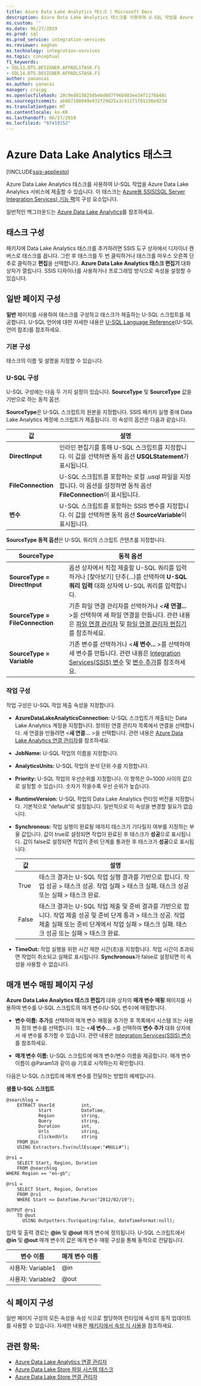 ```yaml
---
title: Azure Data Lake Analytics 태스크 | Microsoft Docs
description: Azure Data Lake Analytics 태스크를 사용하여 U-SQL 작업을 Azure Data Lake Analytics 서비스에 제출할 수 있습니다.
ms.custom: ''
ms.date: 06/27/2019
ms.prod: sql
ms.prod_service: integration-services
ms.reviewer: maghan
ms.technology: integration-services
ms.topic: conceptual
f1_keywords:
- SQL13.DTS.DESIGNER.AFPADLSTASK.F1
- SQL14.DTS.DESIGNER.AFPADLSTASK.F1
author: yanancai
ms.author: yanacai
manager: craigg
ms.openlocfilehash: 28c9ed815825dbebd0d7f96b983ee34f1176b48c
ms.sourcegitcommit: ab867100949e932f29d25a3c41171f01156e923d
ms.translationtype: HT
ms.contentlocale: ko-KR
ms.lasthandoff: 06/27/2019
ms.locfileid: "67419152"
---
```

# <a name="azure-data-lake-analytics-task"></a>Azure Data Lake Analytics 태스크

[!INCLUDE[ssis-appliesto](../../includes/ssis-appliesto-ssvrpluslinux-asdb-asdw-xxx.md)]



Azure Data Lake Analytics 태스크를 사용하여 U-SQL 작업을 Azure Data Lake Analytics 서비스에 제출할 수 있습니다. 이 태스크는 [Azure용 SSIS(SQL Server Integration Services) 기능 팩](../../integration-services/azure-feature-pack-for-integration-services-ssis.md)의 구성 요소입니다.

일반적인 백그라운드는 [Azure Data Lake Analytics](https://azure.microsoft.com/services/data-lake-analytics/)를 참조하세요.

## <a name="configure-the-task"></a>태스크 구성

패키지에 Data Lake Analytics 태스크를 추가하려면 SSIS 도구 상자에서 디자이너 캔버스로 태스크를 끕니다. 그런 후 태스크를 두 번 클릭하거나 태스크를 마우스 오른쪽 단추로 클릭하고 **편집**을 선택합니다. **Azure Data Lake Analytics 태스크 편집기** 대화 상자가 열립니다. SSIS 디자이너를 사용하거나 프로그래밍 방식으로 속성을 설정할 수 있습니다.

## <a name="general-page-configuration"></a>일반 페이지 구성

**일반** 페이지를 사용하여 태스크를 구성하고 태스크가 제출하는 U-SQL 스크립트를 제공합니다. U-SQL 언어에 대한 자세한 내용은 [U-SQL Language Reference](/u-sql/)(U-SQL 언어 참조)를 참조하세요.

### <a name="basic-configuration"></a>기본 구성

태스크의 이름 및 설명을 지정할 수 있습니다.

### <a name="u-sql-configuration"></a>U-SQL 구성

U-SQL 구성에는 다음 두 가지 설정이 있습니다. **SourceType** 및 **SourceType** 값을 기반으로 하는 동적 옵션. 

**SourceType**은 U-SQL 스크립트의 원본을 지정합니다. SSIS 패키지 실행 중에 Data Lake Analytics 계정에 스크립트가 제출됩니다. 이 속성의 옵션은 다음과 같습니다.

|값|설명|  
|-----------|-----------------|  
|**DirectInput**|인라인 편집기를 통해 U-SQL 스크립트를 지정합니다. 이 값을 선택하면 동적 옵션 **USQLStatement**가 표시됩니다.|  
|**FileConnection**|U-SQL 스크립트를 포함하는 로컬 .usql 파일을 지정합니다. 이 옵션을 설정하면 동적 옵션 **FileConnection**이 표시됩니다.|  
|**변수**|U-SQL 스크립트를 포함하는 SSIS 변수를 지정합니다. 이 값을 선택하면 동적 옵션 **SourceVariable**이 표시됩니다.|

**SourceType 동적 옵션**은 U-SQL 쿼리의 스크립트 콘텐츠를 지정합니다. 

|SourceType|동적 옵션|  
|-----------|-----------------|  
|**SourceType = DirectInput**|옵션 상자에서 직접 제출할 U-SQL 쿼리를 입력하거나 [찾아보기] 단추(...)를 선택하여 **U-SQL 쿼리 입력** 대화 상자에 U-SQL 쿼리를 입력합니다.|  
|**SourceType = FileConnection**|기존 파일 연결 관리자를 선택하거나 <**새 연결...** >을 선택하여 새 파일 연결을 만듭니다. 관련 내용은 [파일 연결 관리자](../../integration-services/connection-manager/file-connection-manager.md) 및 [파일 연결 관리자 편집기](../../integration-services/connection-manager/file-connection-manager-editor.md)를 참조하세요.|  
|**SourceType = Variable**|기존 변수를 선택하거나 \<**새 변수...** >를 선택하여 새 변수를 만듭니다. 관련 내용은 [Integration Services&#40;SSIS&#41; 변수](../../integration-services/integration-services-ssis-variables.md) 및 [변수 추가](https://msdn.microsoft.com/library/d09b5d31-433f-4f7c-8c68-9df3a97785d5)를 참조하세요.|


### <a name="job-configuration"></a>작업 구성
작업 구성은 U-SQL 작업 제출 속성을 지정합니다.

- **AzureDataLakeAnalyticsConnection:** U-SQL 스크립트가 제출되는 Data Lake Analytics 계정을 지정합니다. 정의된 연결 관리자 목록에서 연결을 선택합니다. 새 연결을 만들려면 <**새 연결...** >을 선택합니다. 관련 내용은 [Azure Data Lake Analytics 연결 관리자](../../integration-services/connection-manager/azure-data-lake-analytics-connection-manager.md)를 참조하세요.

- **JobName:** U-SQL 작업의 이름을 지정합니다. 
- **AnalyticsUnits:** U-SQL 작업의 분석 단위 수를 지정합니다.
- **Priority:** U-SQL 작업의 우선순위를 지정합니다. 이 항목은 0~1000 사이의 값으로 설정할 수 있습니다. 숫자가 작을수록 우선 순위가 높습니다.
- **RuntimeVersion:** U-SQL 작업의 Data Lake Analytics 런타임 버전을 지정합니다. 기본적으로 “default”로 설정됩니다. 일반적으로 이 속성을 변경할 필요가 없습니다.
- **Synchronous:** 작업 실행이 완료될 때까지 태스크가 기다릴지 여부를 지정하는 부울 값입니다. 값이 true로 설정되면 작업이 완료된 후 태스크가 **성공**으로 표시됩니다. 값이 false로 설정되면 작업이 준비 단계를 통과한 후 태스크가 **성공**으로 표시됩니다.

  |값|설명|
  |-----------|-----------------|
  |True|태스크 결과는 U-SQL 작업 실행 결과를 기반으로 합니다. 작업 성공 > 태스크 성공. 작업 실패 > 태스크 실패. 태스크 성공 또는 실패 > 태스크 완료.|
  |False|태스크 결과는 U-SQL 작업 제출 및 준비 결과를 기반으로 합니다. 작업 제출 성공 및 준비 단계 통과 > 태스크 성공. 작업 제출 실패 또는 준비 단계에서 작업 실패 > 태스크 실패. 태스크 성공 또는 실패 > 태스크 완료.|

- **TimeOut:** 작업 실행을 위한 시간 제한 시간(초)을 지정합니다. 작업 시간이 초과되면 작업이 취소되고 실패로 표시됩니다. **Synchronous**가 false로 설정되면 이 속성을 사용할 수 없습니다.

## <a name="parameter-mapping-page-configuration"></a>매개 변수 매핑 페이지 구성

**Azure Data Lake Analytics 태스크 편집기** 대화 상자의 **매개 변수 매핑** 페이지를 사용하여 변수를 U-SQL 스크립트의 매개 변수(U-SQL 변수)에 매핑합니다.

- **변수 이름:** **추가**를 선택하여 매개 변수 매핑을 추가한 후 목록에서 시스템 또는 사용자 정의 변수를 선택합니다. 또는 <**새 변수...** >를 선택하여 **변수 추가** 대화 상자에서 새 변수를 추가할 수 있습니다. 관련 내용은 [Integration Services&#40;SSIS&#41; 변수](../../integration-services/integration-services-ssis-variables.md)를 참조하세요.  

- **매개 변수 이름:** U-SQL 스크립트에 매개 변수/변수 이름을 제공합니다. 매개 변수 이름이 \@Param1과 같이 \@ 기호로 시작하는지 확인합니다. 

다음은 U-SQL 스크립트에 매개 변수를 전달하는 방법의 예제입니다.

**샘플 U-SQL 스크립트**
```
@searchlog =
    EXTRACT UserId          int,
            Start           DateTime,
            Region          string,
            Query           string,
            Duration        int,
            Urls            string,
            ClickedUrls     string
    FROM @in
    USING Extractors.Tsv(nullEscape:"#NULL#");

@rs1 =
    SELECT Start, Region, Duration
    FROM @searchlog
WHERE Region == "en-gb";

@rs1 =
    SELECT Start, Region, Duration
    FROM @rs1
    WHERE Start <= DateTime.Parse("2012/02/19");

OUTPUT @rs1   
    TO @out
      USING Outputters.Tsv(quoting:false, dateTimeFormat:null);
```

입력 및 출력 경로는 **\@in** 및 **\@out** 매개 변수에 정의됩니다. U-SQL 스크립트에서 **\@in** 및 **\@out** 매개 변수의 값은 매개 변수 매핑 구성을 통해 동적으로 전달됩니다.

|변수 이름|매개 변수 이름|
|-------------|--------------|
|사용자: Variable1|\@in|
|사용자: Variable2|\@out| 

## <a name="expression-page-configuration"></a>식 페이지 구성

일반 페이지 구성의 모든 속성을 속성 식으로 할당하여 런타임에 속성의 동적 업데이트를 사용할 수 있습니다. 자세한 내용은 [패키지에서 속성 식 사용](../../integration-services/expressions/use-property-expressions-in-packages.md)을 참조하세요.

## <a name="see-also"></a>관련 항목:
- [Azure Data Lake Analytics 연결 관리자](../../integration-services/connection-manager/azure-data-lake-analytics-connection-manager.md)
- [Azure Data Lake Store 파일 시스템 태스크](../../integration-services/control-flow/azure-data-lake-store-file-system-task.md)
- [Azure Data Lake Store 연결 관리자](../../integration-services/connection-manager/azure-data-lake-store-connection-manager.md)


